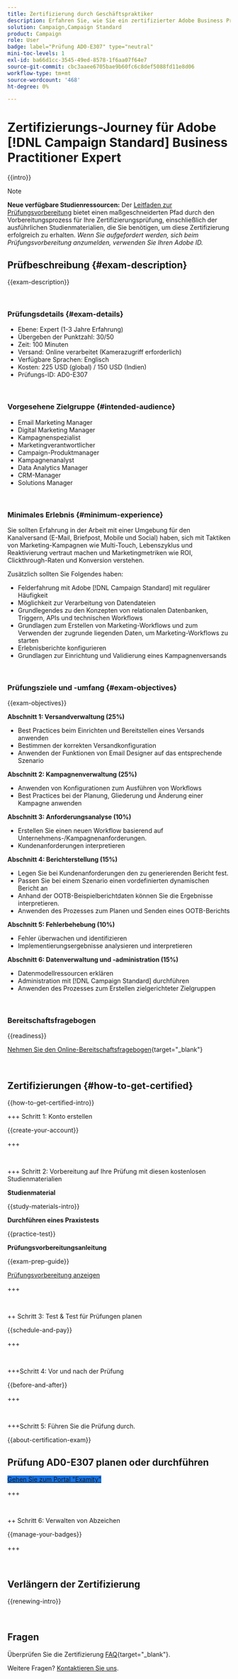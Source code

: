 ```yaml
---
title: Zertifizierung durch Geschäftspraktiker
description: Erfahren Sie, wie Sie ein zertifizierter Adobe Business Practitioner-Experte auf dem Gebiet Adobe [!DNL Campaign Standard] werden.
solution: Campaign,Campaign Standard
product: Campaign
role: User
badge: label="Prüfung AD0-E307" type="neutral"
mini-toc-levels: 1
exl-id: ba66d1cc-3545-49ed-8578-1f6aa07f64e7
source-git-commit: cbc3aaee6705bae9b60fc6c8def5088fd11e8d06
workflow-type: tm+mt
source-wordcount: '468'
ht-degree: 0%

---
```


# Zertifizierungs-Journey für Adobe [!DNL Campaign Standard] Business Practitioner Expert

{{intro}}

>[!NOTE]
>
>**Neue verfügbare Studienressourcen:** Der [Leitfaden zur Prüfungsvorbereitung](https://app.rockinfo.com/courses/255) bietet einen maßgeschneiderten Pfad durch den Vorbereitungsprozess für Ihre Zertifizierungsprüfung, einschließlich der ausführlichen Studienmaterialien, die Sie benötigen, um diese Zertifizierung erfolgreich zu erhalten. _Wenn Sie aufgefordert werden, sich beim Prüfungsvorbereitung anzumelden, verwenden Sie Ihren Adobe ID._

## Prüfbeschreibung {#exam-description}

{{exam-description}}

<br>

### Prüfungsdetails {#exam-details}

* Ebene: Expert (1-3 Jahre Erfahrung)
* Übergeben der Punktzahl: 30/50
* Zeit: 100 Minuten
* Versand: Online verarbeitet (Kamerazugriff erforderlich)
* Verfügbare Sprachen: Englisch
* Kosten: 225 USD (global) / 150 USD (Indien)
* Prüfungs-ID: AD0-E307

<br>

### Vorgesehene Zielgruppe {#intended-audience}

* Email Marketing Manager
* Digital Marketing Manager
* Kampagnenspezialist
* Marketingverantwortlicher
* Campaign-Produktmanager
* Kampagnenanalyst
* Data Analytics Manager
* CRM-Manager
* Solutions Manager

<br>

### Minimales Erlebnis {#minimum-experience}

Sie sollten Erfahrung in der Arbeit mit einer Umgebung für den Kanalversand (E-Mail, Briefpost, Mobile und Social) haben, sich mit Taktiken von Marketing-Kampagnen wie Multi-Touch, Lebenszyklus und Reaktivierung vertraut machen und Marketingmetriken wie ROI, Clickthrough-Raten und Konversion verstehen.

Zusätzlich sollten Sie Folgendes haben:

* Felderfahrung mit Adobe [!DNL Campaign Standard] mit regulärer Häufigkeit
* Möglichkeit zur Verarbeitung von Datendateien
* Grundlegendes zu den Konzepten von relationalen Datenbanken, Triggern, APIs und technischen Workflows
* Grundlagen zum Erstellen von Marketing-Workflows und zum Verwenden der zugrunde liegenden Daten, um Marketing-Workflows zu starten
* Erlebnisberichte konfigurieren
* Grundlagen zur Einrichtung und Validierung eines Kampagnenversands

<br>

### Prüfungsziele und -umfang {#exam-objectives}

{{exam-objectives}}

**Abschnitt 1: Versandverwaltung (25%)**

* Best Practices beim Einrichten und Bereitstellen eines Versands anwenden
* Bestimmen der korrekten Versandkonfiguration
* Anwenden der Funktionen von Email Designer auf das entsprechende Szenario

**Abschnitt 2: Kampagnenverwaltung (25%)**

* Anwenden von Konfigurationen zum Ausführen von Workflows
* Best Practices bei der Planung, Gliederung und Änderung einer Kampagne anwenden

**Abschnitt 3: Anforderungsanalyse (10%)**

* Erstellen Sie einen neuen Workflow basierend auf Unternehmens-/Kampagnenanforderungen.
* Kundenanforderungen interpretieren

**Abschnitt 4: Berichterstellung (15%)**

* Legen Sie bei Kundenanforderungen den zu generierenden Bericht fest.
* Passen Sie bei einem Szenario einen vordefinierten dynamischen Bericht an
* Anhand der OOTB-Beispielberichtdaten können Sie die Ergebnisse interpretieren.
* Anwenden des Prozesses zum Planen und Senden eines OOTB-Berichts

**Abschnitt 5: Fehlerbehebung (10%)**

* Fehler überwachen und identifizieren
* Implementierungsergebnisse analysieren und interpretieren

**Abschnitt 6: Datenverwaltung und -administration (15%)**

* Datenmodellressourcen erklären
* Administration mit [!DNL Campaign Standard] durchführen
* Anwenden des Prozesses zum Erstellen zielgerichteter Zielgruppen

<br>

### Bereitschaftsfragebogen

{{readiness}}

[Nehmen Sie den Online-Bereitschaftsfragebogen](https://scorpion.caveon.com/launchpad/ad-q-e129-readiness-questionnaire-for-adobe-aem-assets-developer-professional-exam-copy-nxam4m/ad-q-e307-readiness-questionnaire-for-adobe-campaign-standard-business-practitioner-expert-exam){target="_blank"}

<br>

## Zertifizierungen {#how-to-get-certified}

{{how-to-get-certified-intro}}

+++ Schritt 1: Konto erstellen

{{create-your-account}}

+++

<br>

+++ Schritt 2: Vorbereitung auf Ihre Prüfung mit diesen kostenlosen Studienmaterialien

**Studienmaterial**

{{study-materials-intro}}

**Durchführen eines Praxistests**

{{practice-test}}

**Prüfungsvorbereitungsanleitung**

{{exam-prep-guide}}

[Prüfungsvorbereitung anzeigen](https://app.rockinfo.com/courses/255)

+++

<br>

++ Schritt 3: Test &amp; Test für Prüfungen planen

{{schedule-and-pay}}

+++

<br>

+++Schritt 4: Vor und nach der Prüfung

{{before-and-after}}

+++

<br>

+++Schritt 5: Führen Sie die Prüfung durch.

{{about-certification-exam}}

## Prüfung AD0-E307 planen oder durchführen

<a href="https://www.certmetrics.com/adobe/candidate/examity_sso.aspx?eid=AD0-E307" target="_blank" class="spectrum-Button spectrum-Button--fill spectrum-Button--accent spectrum-Button--sizeM is-margin-bottom-big-big at-element-click-tracking" style="background-color:#1473E6">

<span class="spectrum-Button-label has-no-wrap">
   Gehen Sie zum Portal "Examity"
</span>
</a>

+++

<br>

++ Schritt 6: Verwalten von Abzeichen

{{manage-your-badges}}

+++

<br>

## Verlängern der Zertifizierung

{{renewing-intro}}

<br>

## Fragen

Überprüfen Sie die Zertifizierung [FAQ](https://experienceleague.adobe.com/docs/certification/certification/faq.html){target="_blank"}.

Weitere Fragen? [Kontaktieren Sie uns](mailto:certif@adobe.com).

